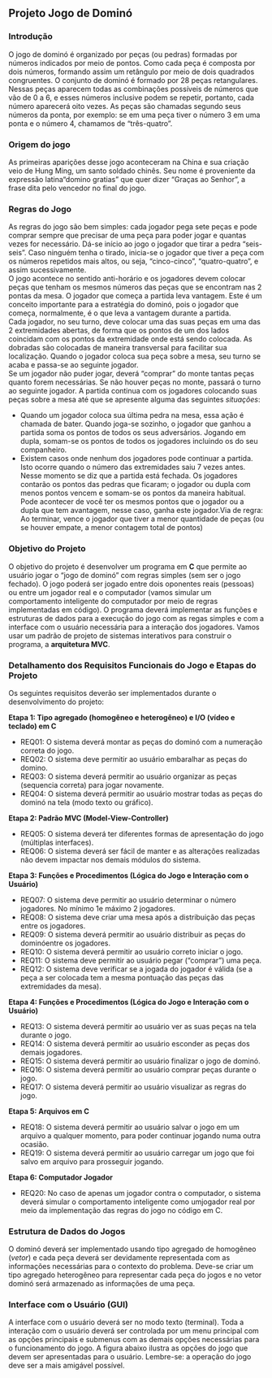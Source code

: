 ## Projeto Jogo de Dominó
### Introdução
O jogo de dominó é organizado por peças (ou pedras) formadas por números indicados por meio de pontos. Como cada peça é composta por dois números, formando assim um retângulo por  meio  de  dois  quadrados  congruentes.  O  conjunto  de  dominó é  formado  por  28  peças retangulares. Nessas peças aparecem todas as combinações possíveis de números que vão de 0 a 6, e esses números inclusive podem se repetir, portanto, cada número aparecerá oito vezes. As peças são chamadas segundo seus números da ponta, por exemplo: se em uma peça tiver o número 3 em uma ponta e o número 4, chamamos de “três-quatro”.
### Origem do jogo
As primeiras aparições desse jogo aconteceram na China e sua criação veio de Hung Ming, um santo soldado chinês. Seu nome é proveniente da expressão latina“domino gratias” que quer dizer “Graças ao Senhor”, a frase dita pelo vencedor no final do jogo.
### Regras do Jogo
As regras do jogo são bem simples: cada jogador pega sete peças e pode comprar sempre que precisar de uma peça para poder jogar e quantas vezes for necessário. Dá-se início ao jogo o jogador que tirar a pedra “seis-seis”. Caso ninguém tenha o tirado, inicia-se o jogador que tiver a peça com os números repetidos mais altos, ou seja, “cinco-cinco”, “quatro-quatro”, e assim sucessivamente.<br> 
O jogo acontece no sentido anti-horário e os jogadores devem colocar peças que tenham os mesmos números das peças que se encontram nas 2 pontas da mesa. O jogador que começa a partida leva vantagem. Este é um conceito importante para a estratégia do dominó, pois o jogador que começa, normalmente, é o que leva a vantagem durante a partida.<br>
Cada jogador, no seu turno, deve colocar uma das suas peças em uma das 2 extremidades abertas, de forma que os pontos de um dos lados coincidam com os pontos da extremidade onde está  sendo  colocada. As  dobradas  são  colocadas  de  maneira  transversal  para  facilitar  sua localização. Quando o jogador coloca sua peça sobre a mesa, seu turno se acaba e passa-se ao seguinte jogador.<br>
Se um jogador não puder jogar, deverá “comprar” do monte tantas peças quanto forem necessárias. Se não houver peças no monte, passará o turno ao seguinte jogador. A partida continua com os jogadores colocando suas peças sobre a mesa até que se apresente alguma das seguintes *situações*:
* Quando um jogador coloca sua última pedra na mesa, essa ação é chamada de bater. Quando joga-se sozinho, o jogador que ganhou a partida soma os pontos de todos os seus adversários. Jogando em dupla, somam-se os pontos de todos os jogadores incluindo os do seu companheiro.
* Existem casos onde nenhum dos jogadores pode continuar a partida. Isto ocorre quando o número das extremidades saiu 7 vezes antes. Nesse momento se diz que a partida está fechada. Os jogadores contarão os pontos das pedras que ficaram; o jogador ou dupla com menos pontos vencem e somam-se os pontos da maneira habitual.<br>
Pode acontecer de você ter os mesmos pontos que o jogador ou a dupla que tem avantagem, nesse caso, ganha este jogador.Via de regra: Ao terminar, vence o jogador que tiver a menor quantidade de peças (ou se houver empate, a menor contagem total de pontos)
### Objetivo do Projeto
O objetivo do projeto é desenvolver um programa em **C** que permite ao usuário jogar o “jogo de dominó” com regras simples (sem ser o jogo fechado). O jogo poderá ser jogado entre dois oponentes reais (pessoas) ou entre um jogador real e o computador (vamos simular um comportamento inteligente do computador por meio de regras implementadas em código). O programa deverá implementar as funções e estruturas de dados para a execução do jogo com as regas simples e com a interface com o usuário necessária para a interação dos jogadores. Vamos usar um padrão de projeto de sistemas interativos para construir o programa, a **arquitetura MVC**. 
### Detalhamento dos Requisitos Funcionais do Jogo e Etapas do Projeto
Os seguintes requisitos deverão ser implementados durante o desenvolvimento do projeto:

**Etapa 1: Tipo agregado (homogêneo e heterogêneo) e I/O (vídeo e teclado) em C**
* REQ01: O sistema deverá montar as peças do dominó com a numeração correta do jogo.
* REQ02: O sistema deve permitir ao usuário embaralhar as peças do domino.
* REQ03: O sistema deverá permitir ao usuário organizar as peças (sequencia correta) para jogar novamente.
* REQ04: O sistema deverá permitir ao usuário mostrar todas as peças do dominó na tela (modo texto ou gráfico).

**Etapa 2: Padrão MVC (Model-View-Controller)**
* REQ05: O sistema deverá ter diferentes formas de apresentação do jogo (múltiplas interfaces).
* REQ06: O sistema deverá ser fácil de manter e as alterações realizadas não devem impactar nos demais módulos do sistema.

**Etapa 3: Funções e Procedimentos (Lógica do Jogo e Interação com o Usuário)**
* REQ07: O sistema deve permitir ao usuário determinar o número jogadores. No mínimo 1e máximo 2 jogadores. 
* REQ08: O sistema deve criar uma mesa após a distribuição das peças entre os jogadores.
* REQ09: O sistema deverá permitir ao usuário distribuir as peças do dominóentre os jogadores.
* REQ10: O sistema deverá permitir ao usuário correto iniciar o jogo.
* REQ11: O sistema deve permitir ao usuário pegar (“comprar”) uma peça.
* REQ12: O sistema deve verificar se a jogada do jogador é válida (se a peça a ser colocada tem a mesma pontuação das peças das extremidades da mesa).

**Etapa 4: Funções e Procedimentos (Lógica do Jogo e Interação com o Usuário)**
* REQ13: O sistema deverá permitir ao usuário ver as suas peças na tela durante o jogo.
* REQ14: O sistema deverá permitir ao usuário esconder as peças dos demais jogadores.
* REQ15: O sistema deverá permitir ao usuário finalizar o jogo de dominó.
* REQ16: O sistema deverá permitir ao usuário comprar peças durante o jogo.
* REQ17: O sistema deverá permitir ao usuário visualizar as regras do jogo.

**Etapa 5: Arquivos em C**
* REQ18: O sistema deverá permitir ao usuário salvar o jogo em um arquivo a qualquer momento, para poder continuar jogando numa outra ocasião. 
* REQ19: O sistema deverá permitir ao usuário carregar um jogo que foi salvo em arquivo para prosseguir jogando.

**Etapa 6: Computador Jogador**
* REQ20: No caso de apenas um jogador contra o computador, o sistema deverá simular o comportamento inteligente como umjogador real por meio da implementação das regras do jogo no código em C. 

### Estrutura de Dados do Jogos
O dominó deverá ser implementado usando tipo agregado de homogêneo (*vetor*) e cada peça deverá ser devidamente representada com as informações necessárias para o contexto do problema. Deve-se criar um tipo agregado heterogêneo para representar cada peça do jogos e no vetor dominó  será  armazenado  as  informações  de  uma  peça.
### Interface com o Usuário (GUI)
A interface com o usuário deverá ser no modo texto (terminal). Toda a interação com o usuário deverá ser controlada por um menu principal com as opções principais e submenus com as demais opções necessárias para o funcionamento do jogo. A figura abaixo ilustra as opções do jogo que devem ser apresentadas para o usuário. Lembre-se: a operação do jogo deve ser a mais amigável possível.

